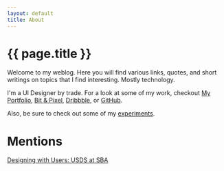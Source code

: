 ```yaml
---
layout: default
title: About
---
```

# {{ page.title }} <i class="fa fa-bolt"></i>
Welcome to my weblog. Here you will find various links, quotes, and short writings on topics that I find interesting. Mostly technology.

I'm a UI Designer by trade. For a look at some of my work, checkout [My Portfolio](/portfolio), [Bit & Pixel](http://bitandpixel.co), [Dribbble](http://dribbble.com/tbolt), or [GitHub](http://github.com/tbolt).

Also, be sure to check out some of my [experiments](experiments).

# Mentions
[Designing with Users: USDS at SBA](https://medium.com/the-u-s-digital-service/designing-with-users-usds-at-sba-e04f5e3911b8)


